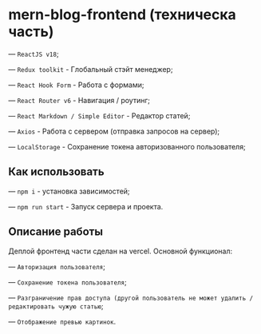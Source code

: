 # mern-blog-frontend (техническа часть)

— `ReactJS v18`;

— `Redux toolkit` - Глобальный стэйт менеджер;

— `React Hook Form` - Работа с формами;

— `React Router v6` - Навигация / роутинг;

— `React Markdown / Simple Editor` - Редактор статей;

— `Axios` - Работа с сервером (отправка запросов на сервер);

— `LocalStorage` - Сохранение токена авторизованного пользователя;

## Как использовать

— `npm i` - установка зависимостей;

— `npm run start` - Запуск сервера и проекта.

## Описание работы

Деплой фронтенд части сделан на vercel. Основной функционал:

— `Авторизация пользователя`;

— `Сохранение токена пользователя`;

— `Разграничение прав доступа (другой пользователь не может удалить / редактировать чужую статью`;

— `Отображение превью картинок`.